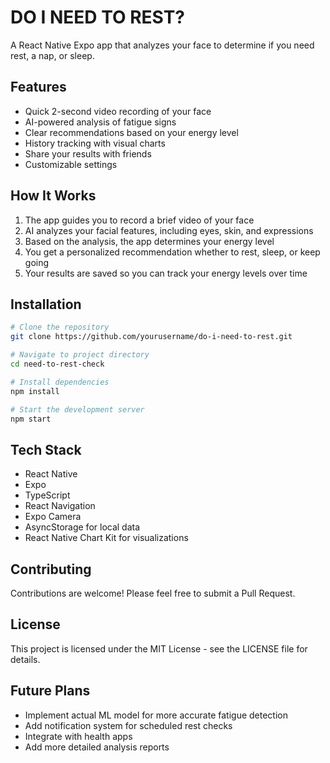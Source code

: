 # DO I NEED TO REST?

A React Native Expo app that analyzes your face to determine if you need rest, a nap, or sleep.

## Features

- Quick 2-second video recording of your face
- AI-powered analysis of fatigue signs
- Clear recommendations based on your energy level
- History tracking with visual charts
- Share your results with friends
- Customizable settings

## How It Works

1. The app guides you to record a brief video of your face
2. AI analyzes your facial features, including eyes, skin, and expressions
3. Based on the analysis, the app determines your energy level
4. You get a personalized recommendation whether to rest, sleep, or keep going
5. Your results are saved so you can track your energy levels over time

## Installation

```bash
# Clone the repository
git clone https://github.com/yourusername/do-i-need-to-rest.git

# Navigate to project directory
cd need-to-rest-check

# Install dependencies
npm install

# Start the development server
npm start
```

## Tech Stack

- React Native
- Expo
- TypeScript
- React Navigation
- Expo Camera
- AsyncStorage for local data
- React Native Chart Kit for visualizations

## Contributing

Contributions are welcome! Please feel free to submit a Pull Request.

## License

This project is licensed under the MIT License - see the LICENSE file for details.

## Future Plans

- Implement actual ML model for more accurate fatigue detection
- Add notification system for scheduled rest checks
- Integrate with health apps
- Add more detailed analysis reports 